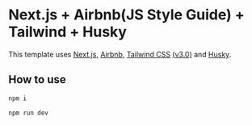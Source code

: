 # Next.js + Airbnb(JS Style Guide) + Tailwind + Husky

This template uses [Next.js](https://nextjs.org/), [Airbnb](https://airbnb.io/javascript/), [Tailwind CSS](https://tailwindcss.com/) [(v3.0)](https://tailwindcss.com/blog/tailwindcss-v3) and [Husky](https://github.com/typicode/husky).

## How to use

```bash
npm i

npm run dev
```
